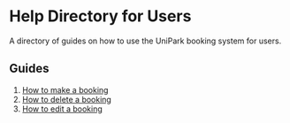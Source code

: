 # Help Directory for Users
A directory of guides on how to use the UniPark booking system for users.

## Guides

1. [How to make a booking]()
2. [How to delete a booking]()
3. [How to edit a booking]()

